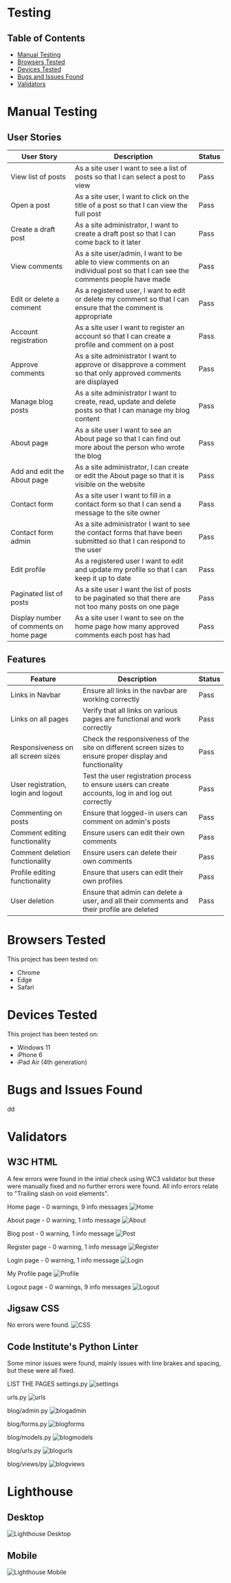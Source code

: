 # Testing

## Table of Contents

- [Manual Testing](#manual-testing)
- [Browsers Tested](#browsers-tested)
- [Devices Tested](#devices-tested)
- [Bugs and Issues Found](#bugs-issues-found)
- [Validators](#validators)

# Manual Testing

## User Stories
| User Story                |     Description                                                                                  | Status |
|----------------------------------|--------------------------------------------------------------------------------------------------|--------|
| View list of posts     | As a site user I want to see a list of posts so that I can select a post to view                                | Pass   |
| Open a post     | As a site user, I want to click on the title of a post so that I can view the full post                                | Pass   |
| Create a draft post     | As a site administrator, I want to create a draft post so that I can come back to it later                                | Pass   |
| View comments     | As a site user/admin, I want to be able to view comments on an individual post so that I can see the comments people have made                                | Pass   |
| Edit or delete a comment     | As a registered user, I want to edit or delete my comment so that I can ensure that the comment is appropriate                                | Pass   |
| Account registration     | As a site user I want to register an account so that I can create a profile and comment on a post                                | Pass   |
| Approve comments     | As a site administrator I want to approve or disapprove a comment so that only approved comments are displayed                                | Pass   |
| Manage blog posts     | As a site administrator I want to create, read, update and delete posts so that I can manage my blog content                                | Pass   |
| About page     | As a site user I want to see an About page so that I can find out more about the person who wrote the blog                                | Pass   |
| Add and edit the About page     | As a site administrator, I can create or edit the About page so that it is visible on the website                                | Pass   |
| Contact form      | As a site user I want to fill in a contact form so that I can send a message to the site owner                             | Pass   |
| Contact form admin      | As a site administrator I want to see the contact forms that have been submitted so that I can respond to the user                             | Pass   |
| Edit profile      | As a registered user I want to edit and update my profile so that I can keep it up to date                             | Pass   |
| Paginated list of posts      | As a site user I want the list of posts to be paginated so that there are not too many posts on one page                             | Pass   |
| Display number of comments on home page      | As a site user I want to see  on the home page how many approved comments each post has had                             | Pass   |

## Features

| Feature                 |Description                                                                                       | Status |
|----------------------------------|--------------------------------------------------------------------------------------------------|--------|
| Links in Navbar     | Ensure all links in the navbar are working correctly                                | Pass   |
| Links on all pages         | Verify that all links on various pages are functional and work correctly                                | Pass   |
| Responsiveness on all screen sizes     | Check the responsiveness of the site on different screen sizes to ensure proper display and functionality                                | Pass   |
| User registration, login and logout     | Test the user registration process to ensure users can create accounts, log in and log out correctly                                | Pass   |
| Commenting on posts     | Ensure that logged-in users can comment on admin's posts                                | Pass   |
| Comment editing functionality     | Ensure users can edit their own comments                                | Pass   |
| Comment deletion functionality     | Ensure users can delete their own comments                                | Pass   |
| Profile editing functionality     | Ensure that users can edit their own profiles                                | Pass   |
| User deletion     | Ensure that admin can delete a user, and all their comments and their profile are deleted                                | Pass   |

# Browsers Tested

This project has been tested on:
- Chrome
- Edge
- Safari

# Devices Tested
This project has been tested on:
- Windows 11
- iPhone 6
- iPad Air (4th generation)

# Bugs and Issues Found

dd

# Validators
## W3C HTML
A few errors were found in the intial check using WC3 validator but these were manually fixed and no further errors were found. All info errors relate to "Trailing slash on void elements".

Home page - 0 warnings, 9 info messages
![Home](static/images/test/home_page_html_validation.png)

About page - 0 warning, 1 info message
![About](static/images/test/about_page_html_validation.png)

Blog post - 0 warning, 1 info message
![Post](static/images/test/blog_post_page_html_validation.png)

Register page - 0 warning, 1 info message
![Register](static/images/test/register_page_html_validation.png)

Login page - 0 warning, 1 info message
![Login](static/images/test/login_page_html_validation.png)

My Profile page
![Profile](static/images/test/profile_page_html_validation.png)

Logout page - 0 warnings, 9 info messages
![Logout](static/images/test/logout_page_html_validation.png)

## Jigsaw CSS
No errors were found.
![CSS](static/images/test/css_validation.png)

## Code Institute's Python Linter

Some minor issues were found, mainly issues with line brakes and spacing, but these were all fixed.

LIST THE PAGES
settings.py
![settings](static/images/test/settings_py_validation.png)

urls.py
![urls](static/images/test/urls_py_validation.png)

blog/admin.py
![blogadmin](static/images/test/blog_admin_py_validation.png)

blog/forms.py
![blogforms](static/images/test/blog_forms_py_validation.png)

blog/models.py
![blogmodels](static/images/test/blog_models_py_validation.png)

blog/urls.py
![blogurls](static/images/test/blog_urls_py_validation.png)

blog/views/py
![blogviews](static/images/test/blog_views_py_validation.png)


# Lighthouse

## Desktop
![Lighthouse Desktop](static/images/test/lighthouse_desktop.png)

## Mobile
![Lighthouse Mobile](static/images/test/lighthouse_mobile.png)